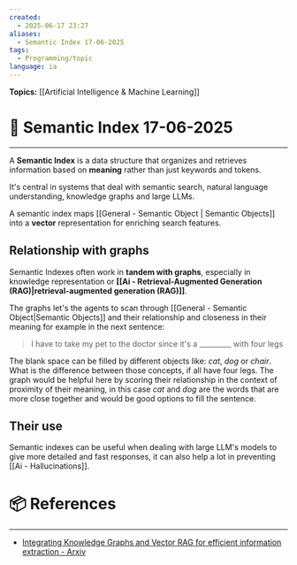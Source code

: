```yaml
---
created:
  - 2025-06-17 23:27
aliases:
  - Semantic Index 17-06-2025
tags:
  - Programming/topic
language: ia
---
```


**Topics:** [[Artificial Intelligence & Machine Learning]]

# 📃 Semantic Index 17-06-2025

---
A **Semantic Index** is a data structure that organizes and retrieves information based on **meaning** rather than just keywords and tokens.

It's central in systems that deal with semantic search, natural language understanding, knowledge graphs and large LLMs.

A semantic index maps [[General - Semantic Object | Semantic Objects]] into a **vector** representation for enriching search features.

## Relationship with graphs
Semantic Indexes often work in **tandem with graphs**, especially in knowledge representation or **[[Ai - Retrieval-Augmented Generation (RAG)|retrieval-augmented generation (RAG)]]**.

The graphs let's the agents to scan through [[General - Semantic Object|Semantic Objects]] and their relationship and closeness in their meaning for example in the next sentence:

> I have to take my pet to the doctor since it's a _________  with four legs

The blank space can be filled by different objects like: *cat*, *dog* or *chair*. What is the difference between those concepts, if all have four legs. The graph would be helpful here by scoring their relationship in the context of proximity of their meaning, in this case *cat* and *dog* are the words that are more close together and would be good options to fill the sentence.
## Their use
Semantic indexes can be useful when dealing with large LLM's models to give more detailed and fast responses, it can also help a lot in preventing [[Ai - Hallucinations]].

# 📦 References

---

- [Integrating Knowledge Graphs and Vector RAG for efficient information extraction - Arxiv](https://arxiv.org/html/2408.04948v1)